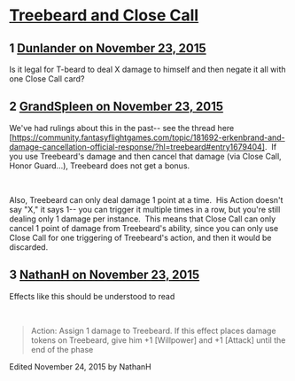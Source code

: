 # [Treebeard and Close Call](https://community.fantasyflightgames.com/topic/194187-treebeard-and-close-call/)

## 1 [Dunlander on November 23, 2015](https://community.fantasyflightgames.com/topic/194187-treebeard-and-close-call/?do=findComment&comment=1904344)

Is it legal for T-beard to deal X damage to himself and then negate it all with one Close Call card?

## 2 [GrandSpleen on November 23, 2015](https://community.fantasyflightgames.com/topic/194187-treebeard-and-close-call/?do=findComment&comment=1904352)

We've had rulings about this in the past-- see the thread here [https://community.fantasyflightgames.com/topic/181692-erkenbrand-and-damage-cancellation-official-response/?hl=treebeard#entry1679404].  If you use Treebeard's damage and then cancel that damage (via Close Call, Honor Guard...), Treebeard does not get a bonus.

 

Also, Treebeard can only deal damage 1 point at a time.  His Action doesn't say "X," it says 1-- you can trigger it multiple times in a row, but you're still dealing only 1 damage per instance.  This means that Close Call can only cancel 1 point of damage from Treebeard's ability, since you can only use Close Call for one triggering of Treebeard's action, and then it would be discarded.

## 3 [NathanH on November 23, 2015](https://community.fantasyflightgames.com/topic/194187-treebeard-and-close-call/?do=findComment&comment=1904354)

Effects like this should be understood to read

 

> Action: Assign 1 damage to Treebeard. If this effect places damage tokens on Treebeard, give him +1 [Willpower] and +1 [Attack] until the end of the phase

Edited November 24, 2015 by NathanH

